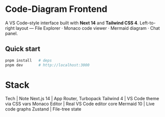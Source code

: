 
# Code-Diagram Frontend

A VS Code–style interface built with **Next 14** and **Tailwind CSS 4**.
Left-to-right layout — File Explorer · Monaco code viewer · Mermaid diagram · Chat panel.

## Quick start

```bash
pnpm install   # deps
pnpm dev       # http://localhost:3000
```

# Stack

Tech | Note
Next.js 14 | App Router, Turbopack
Tailwind 4 | VS Code theme via CSS vars
Monaco Editor | Real VS Code editor core
Mermaid 10 | Live code graphs
Zustand | File-tree state
